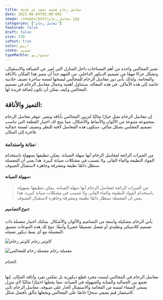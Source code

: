 ```yaml
---
title: مغاسل رخام فخمه تحفة في فلتك
date: 2023-06-04T02:00:00Z
image: /images/post/مغاسل_رخام.jpg
categories: ["مغاسل رخام"]
featured: false
draft: false
size: 230
isPost: true
color: ابيض
state: تصميم
typeMarble: ستتواريو
---
```


تعتبر المجالس واحدة من أهم المساحات داخل المنازل التي تُعبر عن الضيافة والاستقبال، وتشكل جزءًا مهمًا من تصميم الديكور الداخلي. من المهم جداً أن يتميز هذا المكان بالأناقة والفخامة، ولذلك يأتي دور مغاسل الرخام للمجالس ليمنحها لمسة ساحرة تضيف جاذبية خاصة إلى هذه الأماكن. في هذه المقالة، سنتناول أهمية وجمال مغاسل الرخام في تصميم المجالس وكيف يمكن أن تكون إضافة فريدة لها.

## التميز والأناقة:

إن مغاسل الرخام تمثل خيارًا مثاليًا لتزيين المجالس بأناقة وتميز. تتوفر مغاسل الرخام بمجموعة متنوعة من الألوان والأنماط والأشكال، مما يتيح لك اختيار القطعة التي تناسب تصميم المجلس بشكل مثالي. ستكون هذه المغاسل لافتة للنظر وتضيف لمسة جمالية فاخرة إلى المكان.

### متانة واستدامة:

من الميزات الرائعة لمغاسل الرخام أنها سهلة الصيانة. يمكن تنظيفها بسهولة باستخدام المواد النظيفة والماء الفاتر، ولا تتسبب في مشكلات صيانة كبيرة. هذا يعني أن المغسلة ستظل دائمًا نظيفة ومشرقة وجاهزة لاستقبال الضيوف.

#### سهولة الصيانة:

> من الميزات الرائعة لمغاسل الرخام أنها سهلة الصيانة. يمكن تنظيفها بسهولة باستخدام المواد النظيفة والماء الفاتر، ولا تتسبب في مشكلات صيانة كبيرة. هذا يعني أن المغسلة ستظل دائمًا نظيفة ومشرقة وجاهزة لاستقبال الضيوف.

##### تنوع التصاميم:

يأتي الرخام بتشكيلة واسعة من التصاميم والألوان والأشكال. يمكنك اختيار مغسلة ذات تصميم كلاسيكي وتقليدي أو تفضل تصميمًا عصريًا وأنيقًا. تتيح لك هذه التنوعات تنسيق المغسلة مع أي نمط ديكور تفضله.

![كاونتر رخام](/images/post/مغاسل_رخام.jpg)
_كاونتر رخام_

![مغسلة رخام للمجالس](/images/post/مغاسل_رخام.jpg)
_مغسلة رخام_

###### الختام:

مغاسل الرخام في المجالس ليست مجرد قطع ديكورية بل تعكس تفرد وأناقة المكان. إنها تجمع بين الجمالية والمتانة والسهولة في الصيانة، مما يجعلها اختيارًا مثاليًا لأي منزل يسعى لإضفاء لمسة من الفخامة والاستقبال الحار على ضيوفه. مغاسل الرخام تأتي كاستثمار قيم يضفي سحرًا خاصًا على المجالس ويجعلها تتألق بأفضل شكل.
